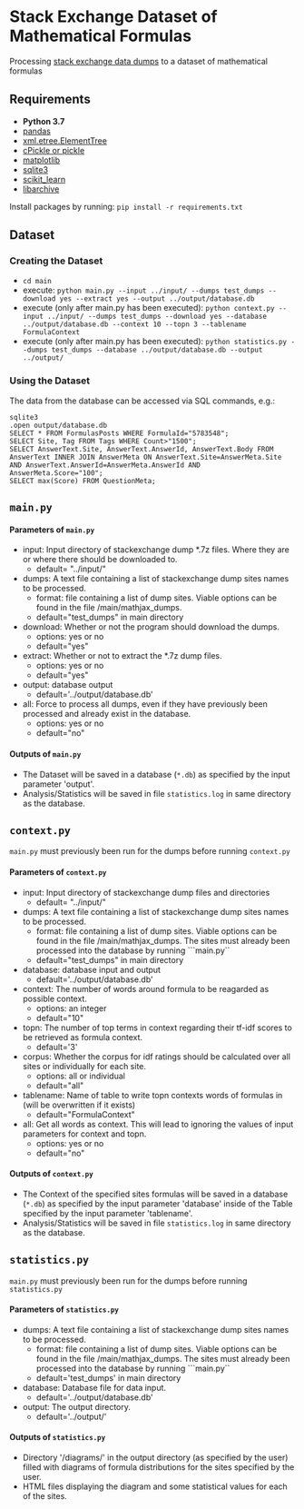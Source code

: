 # Stack Exchange Dataset of Mathematical Formulas

Processing [stack exchange data dumps](https://archive.org/details/stackexchange) to a dataset of mathematical formulas

## Requirements

* **Python 3.7**
* [pandas](http://pandas.pydata.org/)
* [xml.etree.ElementTree](https://docs.python.org/2/library/xml.etree.elementtree.html)
* [cPickle or pickle](https://docs.python.org/3/library/pickle.html)
* [matplotlib](https://matplotlib.org/users/installing.html)
* [sqlite3](https://docs.python.org/3/library/sqlite3.html)
* [scikit_learn](https://scikit-learn.org/stable/install.html)
* [libarchive](https://pypi.org/project/libarchive/)

Install packages by running: ```pip install -r requirements.txt```

## Dataset

### Creating the Dataset

* ```cd main```
* execute: ```python main.py --input ../input/ --dumps test_dumps --download yes --extract yes --output ../output/database.db```
* execute (only after main.py has been executed): ```python context.py --input ../input/ --dumps test_dumps --download yes --database ../output/database.db --context 10 --topn 3 --tablename FormulaContext```
* execute (only after main.py has been executed): ```python statistics.py --dumps test_dumps --database ../output/database.db --output ../output/```

### Using the Dataset

The data from the database can be accessed via SQL commands, e.g.:
```
sqlite3
.open output/database.db
SELECT * FROM FormulasPosts WHERE FormulaId="5783548";
SELECT Site, Tag FROM Tags WHERE Count>"1500";
SELECT AnswerText.Site, AnswerText.AnswerId, AnswerText.Body FROM AnswerText INNER JOIN AnswerMeta ON AnswerText.Site=AnswerMeta.Site AND AnswerText.AnswerId=AnswerMeta.AnswerId AND AnswerMeta.Score="100";
SELECT max(Score) FROM QuestionMeta;
```

## ```main.py```

#### Parameters of ```main.py```

* input: Input directory of stackexchange dump *.7z files. Where they are or where there should be downloaded to. 
    * default= "../input/"
* dumps: A text file containing a list of stackexchange dump sites names to be processed.
    * format: file containing a list of dump sites. Viable options can be found in the file /main/mathjax_dumps.
    * default="test_dumps" in main directory
* download: Whether or not the program should download the dumps.
    * options: yes or no
    * default="yes"
* extract: Whether or not to extract the *.7z dump files.
    * options: yes or no
    * default="yes"
* output: database output
    * default='../output/database.db'
* all: Force to process all dumps, even if they have previously been processed and already exist in the database.
    * options: yes or no
    * default="no"

#### Outputs of ```main.py```

* The Dataset will be saved in a database (```*.db```) as specified by the input parameter 'output'.
* Analysis/Statistics will be saved in file ```statistics.log``` in same directory as the database.

## ```context.py```

```main.py``` must previously been run for the dumps before running ```context.py```

#### Parameters of ```context.py```

* input: Input directory of stackexchange dump files and directories 
    * default= "../input/"
* dumps: A text file containing a list of stackexchange dump sites names to be processed.
    * format: file containing a list of dump sites. Viable options can be found in the file /main/mathjax_dumps. The sites must already been processed into the database by running ```main.py``
    * default="test_dumps" in main directory
* database: database input and output
    * default='../output/database.db'
* context: The number of words around formula to be reagarded as possible context.
    * options: an integer
    * default="10"
* topn: The number of top terms in context regarding their tf-idf scores to be retrieved as formula context.
    * default='3'
* corpus: Whether the corpus for idf ratings should be calculated over all sites or individually for each site.
    * options: all or individual
    * default="all"
* tablename: Name of table to write topn contexts words of formulas in (will be overwritten if it exists)
    * default="FormulaContext"
* all: Get all words as context. This will lead to ignoring the values of input parameters for context and topn.
    * options: yes or no
    * default="no"

#### Outputs of ```context.py```

* The Context of the specified sites formulas will be saved in a database (```*.db```) as specified by the input parameter 'database' inside of the Table specified by the input parameter 'tablename'.
* Analysis/Statistics will be saved in file ```statistics.log``` in same directory as the database.

## ```statistics.py```

```main.py``` must previously been run for the dumps before running ```statistics.py```

#### Parameters of ```statistics.py```

* dumps: A text file containing a list of stackexchange dump sites names to be processed.
    * format: file containing a list of dump sites. Viable options can be found in the file /main/mathjax_dumps. The sites must already been processed into the database by running ```main.py``
    * default='test_dumps' in main directory
* database: Database file for data input.
    * default='../output/database.db'
* output: The output directory.
    * default='../output/'

#### Outputs of ```statistics.py```

* Directory '/diagrams/' in the output directory (as specified by the user) filled with diagrams of formula distributions for the sites specified by the user.
* HTML files displaying the diagram and some statistical values for each of the sites.

